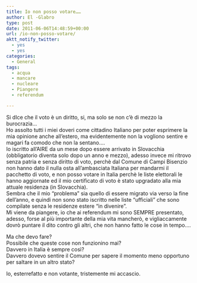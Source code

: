 ```yaml
---
title: Io non posso votare……
author: El -Glabro
type: post
date: 2011-06-06T14:48:59+00:00
url: /io-non-posso-votare/
aktt_notify_twitter:
  - yes
  - yes
categories:
  - General
tags:
  - acqua
  - mancare
  - nucleare
  - Piangere
  - referendum

---
```

Si dIce che il voto è un diritto, si, ma solo se non c&#8217;è di mezzo la burocrazia&#8230;  
Ho assolto tutti i miei doveri come cittadino Italiano per poter esprimere la mia opinione anche all&#8217;estero, ma evidentemente non la vogliono sentire e magari fa comodo che non la sentano&#8230;.  
Io iscritto all&#8217;AIRE da un mese dopo essere arrivato in Slovacchia (obbligatorio diventa solo dopo un anno e mezzo), adesso invece mi ritrovo senza patria e senza diritto di voto, perchè dal Comune di Campi Bisenzio non hanno dato il nulla osta all&#8217;ambasciata Italiana per mandarmi il pacchetto di voto, e non posso votare in Italia perchè le liste elettorali le hanno aggiornate ed il mio certificato di voto è stato upgradato alla mia attuale residenza (in Slovacchia).  
Sembra che il mio &#8220;problema&#8221; sia quello di essere migrato via verso la fine dell&#8217;anno, e quindi non sono stato iscritto nelle liste &#8220;ufficiali&#8221; che sono compilate senza le residenze estere &#8220;in divenire&#8221;.  
Mi viene da piangere, io che ai referendum mi sono SEMPRE presentato, adesso, forse al più importante della mia vita mancherò, e vigliaccamente dovrò puntare il dito contro gli altri, che non hanno fatto le cose in tempo&#8230;.

Ma che devo fare?  
Possibile che queste cose non funzionino mai?  
Davvero in Italia è sempre così?  
Davvero dovevo sentire il Comune per sapere il momento meno opportuno per saltare in un altro stato?

Io, esterrefatto e non votante, tristemente mi accascio.
